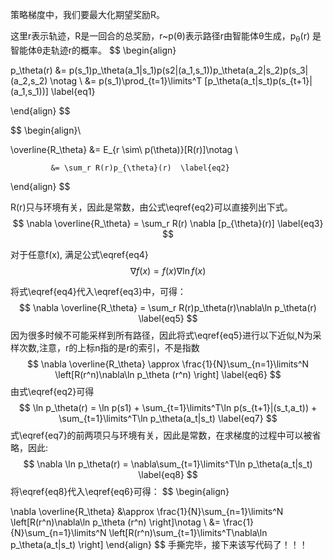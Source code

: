 策略梯度中，我们要最大化期望奖励R。

这里r表示轨迹，R是一回合的总奖励，r\~p(θ)表示路径r由智能体θ生成，p<sub>θ</sub>(r) 是智能体θ走轨迹r的概率。
$$
\begin{align}

p_\theta(r) &= p(s_1)p_\theta(a_1|s_1)p(s2|(a_1,s_1))p_\theta(a_2|s_2)p(s_3|(a_2,s_2) \notag \\
            &= p(s_1)\prod_{t=1}\limits^T [p_\theta(a_t|s_t)p(s_{t+1}|(a_1,s_1))] \label{eq1}
            
\end{align}
$$

$$
\begin{align}\
        
\overline{R_\theta} &= E_{r \sim\ p(\theta)}[R(r)]\notag \\
              
             &= \sum_r R(r)p_{\theta}(r)  \label{eq2}


\end{align}
$$

R(r)只与环境有关，因此是常数，由公式\eqref{eq2}可以直接列出下式。
$$
\nabla \overline{R_\theta} = \sum_r R(r) \nabla [p_{\theta}(r)] \label{eq3}
$$


对于任意f(x), 满足公式\eqref{eq4}
$$
\nabla f(x) = f(x) \nabla \ln f(x)  \label{eq4}
$$

将式\eqref{eq4}代入\eqref{eq3}中，可得：
$$
\nabla \overline{R_\theta} = \sum_r R(r)p_\theta(r)\nabla\ln p_\theta(r) \label{eq5}
$$
因为很多时候不可能采样到所有路径，因此将式\eqref{eq5}进行以下近似,N为采样次数,注意，r的上标n指的是r的索引，不是指数
$$
\nabla \overline{R_\theta} \approx \frac{1}{N}\sum_{n=1}\limits^N \left[R(r^n)\nabla\ln p_\theta (r^n) \right] \label{eq6}
$$
由式\eqref{eq2}可得
$$
\ln p_\theta(r) = \ln p(s1) + \sum_{t=1}\limits^T\ln p(s_{t+1}|(s_t,a_t)) 
                    + \sum_{t=1}\limits^T\ln p_\theta(a_t|s_t) \label{eq7}
$$
式\eqref{eq7}的前两项只与环境有关，因此是常数，在求梯度的过程中可以被省略，因此:
$$
\nabla \ln p_\theta(r) = \nabla\sum_{t=1}\limits^T\ln p_\theta(a_t|s_t) \label{eq8}
$$
将\eqref{eq8}代入\eqref{eq6}可得：
$$
\begin{align}

\nabla \overline{R_\theta} &\approx \frac{1}{N}\sum_{n=1}\limits^N \left[R(r^n)\nabla\ln p_\theta (r^n) \right]\notag \\
                           &= \frac{1}{N}\sum_{n=1}\limits^N \left[R(r^n)\sum_{t=1}\limits^T\nabla\ln p_\theta(a_t|s_t) \right]
\end{align}
$$
手撕完毕，接下来该写代码了！！！